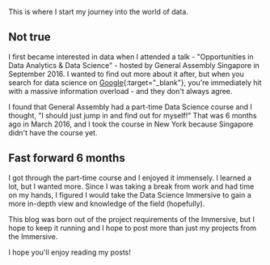 This is where I start my journey into the world of data.

## Not true
I first became interested in data when I attended a talk - "Opportunities in Data Analytics & Data Science" - hosted by General Assembly Singapore in September 2016. I wanted to find out more about it after, but when you search for data science on [Google](https://www.google.com/webhp?sourceid=chrome-instant&ion=1&espv=2&ie=UTF-8#q=data%20science){:target="_blank"}, you're immediately hit with a massive information overload - and they don't always agree.

I found that General Assembly had a part-time Data Science course and I thought, "I should just jump in and find out for myself!" That was 6 months ago in March 2016, and I took the course in New York because Singapore didn't have the course yet.

## Fast forward 6 months
I got through the part-time course and I enjoyed it immensely. I learned a lot, but I wanted more. Since I was taking a break from work and had time on my hands, I figured I would take the Data Science Immersive to gain a more in-depth view and knowledge of the field (hopefully).

This blog was born out of the project requirements of the Immersive, but I hope to keep it running and I hope to post more than just my projects from the Immersive.

I hope you'll enjoy reading my posts!
